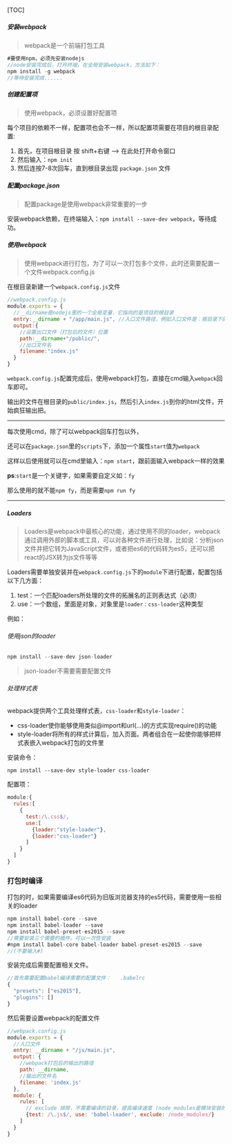 [TOC]

##### 安装webpack

> webpack是一个前端打包工具

```js
#要使用npm，必须先安装nodejs
//node安装完成后，打开终端，在全局安装webpack，方法如下：
npm install -g webpack
//等待安装完成......
```

##### 创建配置项

> 使用webpack，必须设置好配置项

每个项目的依赖不一样，配置项也会不一样，所以配置项需要在项目的根目录配置:

1. 首先，在项目根目录   按  shift+右键  -->  在此处打开命令窗口
2. 然后输入：`npm init`
3. 然后连按7-8次回车，直到根目录出现 `package.json` 文件

##### 配置package.json

> 配置package是使用webpack非常重要的一步

安装webpack依赖，在终端输入：`npm install --save-dev webpack`，等待成功。

##### 使用webpack

> 使用webpack进行打包，为了可以一次打包多个文件，此时还需要配置一个文件webpack.config.js

在根目录新建一个`webpack.config.js`文件

```js
//webpack.config.js
module.exports = {
  //__dirname是nodejs里的一个全局变量，它指向的是项目的根目录
  entry:__dirname + "/app/main.js", //入口文件路径，例如入口文件是：根目录下的app文件夹里的main.js
  output:{
    //设置出口文件（打包后的文件）位置
    path:__dirname+"/public/",
    //出口文件名
    filename:"index.js"
  }
}
```

`webpack.config.js`配置完成后，使用webpack打包，直接在cmd输入`webpack`回车即可。

输出的文件在根目录的`public/index.js`，然后引入`index.js`到你的html文件，开始疯狂输出把。





------

每次使用cmd，除了可以webpack回车打包以外，

还可以在`package.json`里的`scripts`下，添加一个属性`start`值为`webpack`

这样以后使用就可以在cmd里输入：`npm start`，跟前面输入webpack一样的效果

**ps**:`start`是一个关键字，如果需要自定义如：`fy`

那么使用的就不能`npm fy`，而是需要`npm run fy`

------

##### Loaders

> Loaders是webpack中最核心的功能，通过使用不同的loader，webpack通过调用外部的脚本或工具，可以对各种文件进行处理，比如说：分析json文件并把它转为JavaScript文件，或者把es6的代码转为es5，还可以把react的JSX转为js文件等等

Loaders需要单独安装并在`webpack.config.js`下的`module`下进行配置，配置包括以下几方面：

1. test：一个匹配loaders所处理的文件的拓展名的正则表达式（必须）
2. use：一个数组，里面是对象，对象里是`loader：css-loader`这种类型

例如：

###### 使用json的loader

```js
npm install --save-dev json-loader
```

> json-loader不需要需要配置文件

###### 处理样式表

webpack提供两个工具处理样式表，`css-loader`和`style-loader`：

- css-loader使你能够使用类似@import和url(...)的方式实现require()的功能
- style-loader将所有的样式计算后，加入页面。两者组合在一起使你能够把样式表嵌入webpack打包的文件里

安装命令：

```
npm install --save-dev style-loader css-loader
```

配置项：

```js
module:{
  rules:[
    {
      test:/\.css$/,
      use:[
        {loader:"style-loader"},
        {loader:"css-loader"}
      ]
    }
  ]
}
```



### 打包时编译

打包的时，如果需要编译es6代码为旧版浏览器支持的es5代码，需要使用一些相关的loader

```js
npm install babel-core --save
npm install babel-loader --save
npm install babel-preset-es2015 --save
//需要安装三个需要的插件，可以一次性安装
#npm install babel-core babel-loader babel-preset-es2015 --save
//(不要输入#)
```

安装完成后需要配置相关文件。

```js
//首先需要配置babel编译需要的配置文件：   .babelrc
{
  "presets": ["es2015"],
  "plugins": []
}
```

然后需要设置webpack的配置文件

```js
//webpack.config.js
module.exports = {
  //入口文件
  entry: __dirname + "/js/main.js",
  output: {
    //webpack打包后的输出的路径
    path: __dirname,
    //输出的文件名
    filename: 'index.js'
  },
  module: {
    rules: [
      // exclude 排除，不需要编译的目录，提高编译速度 (node_modules是模块安装的位置，不需要编译) 
      {test: /\.js$/, use: 'babel-loader', exclude: /node_modules/}
    ]
  }
}
```

















